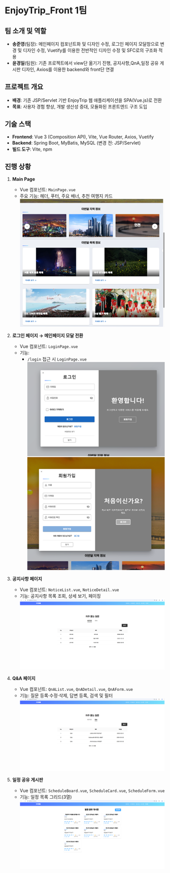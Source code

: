 # EnjoyTrip_Front 1팀

## 팀 소개 및 역할
- **송준영**(팀장): 메인페이지 컴포넌트화 및 디자인 수정, 로그인 페이지 모달창으로 변경 및 디자인 수정, Vuetify를 이용한 전반적인 디자인 수정 및 SFC로의 구조화 적용 
- **윤경일**(팀원): 기존 프로젝트에서 view단 옮기기 진행, 공지사항,QnA,일정 공유 게시판 디자인, Axios를 이용한 backend와 front단 연결

## 프로젝트 개요
- **배경**: 기존 JSP/Servlet 기반 EnjoyTrip 웹 애플리케이션을 SPA(Vue.js)로 전환  
- **목표**: 사용자 경험 향상, 개발 생산성 증대, 모듈화된 프론트엔드 구조 도입  

## 기술 스택
- **Frontend**: Vue 3 (Composition API), Vite, Vue Router, Axios, Vuetify
- **Backend**: Spring Boot, MyBatis, MySQL (변경 전: JSP/Servlet)  
- **빌드 도구**: Vite, npm  

## 진행 상황
1. **Main Page**  
   - Vue 컴포넌트: `MainPage.vue`  
   - 주요 기능: 헤더, 푸터, 주요 배너, 추천 여행지 카드
   ![메인 페이지](/readmeImg/mainpage.png)

2. **로그인 페이지 → 메인페이지 모달 전환**  
   - Vue 컴포넌트: `LoginPage.vue`
   - 기능:  
     - `/login` 접근 시 `LoginPage.vue`  
   ![로그인 페이지-1](/readmeImg/login1.png)
   ![로그인 페이지-2](/readmeImg/login2.png)

3. **공지사항 페이지**  
   - Vue 컴포넌트: `NoticeList.vue`, `NoticeDetail.vue`  
   - 기능: 공지사항 목록 조회, 상세 보기, 페이징
    ![공지사항 페이지](/readmeImg/notice.png)

4. **Q&A 페이지**  
   - Vue 컴포넌트: `QnAList.vue`, `QnADetail.vue`, `QnAForm.vue`  
   - 기능: 질문 등록·수정·삭제, 답변 등록, 검색 및 필터
    ![QnA 페이지](/readmeImg/qna.png)

5. **일정 공유 게시판**  
   - Vue 컴포넌트: `ScheduleBoard.vue`, `ScheduleCard.vue`, `ScheduleForm.vue`  
   - 기능: 일정 목록 그리드(3열)
    ![일정 공유 페이지](/readmeImg/board.png)
